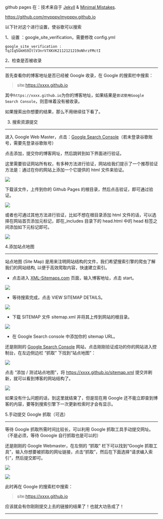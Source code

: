 github pages 在：技术来自于 [Jekyll](https://jekyllrb.com/) & [Minimal Mistakes](https://mademistakes.com/work/minimal-mistakes-jekyll-theme/).

https://github.com/mypppv/mypppv.github.io

以下针对这个进行设置，使谷歌可以搜索

1、设置 ：google_site_verification，需要修改 config.yml



`google_site_verification : TqJIq5GkHS9ItlV3nrV7XKVK2112121219oNhrzFMctI`



2、检查是否被收录

----------

首先查看你的博客地址是否已经被 Google 收录，在 Google 的搜索栏中搜索：

> site:https://xxxx.github.io

其中`https://xxxx.github.io`为你的博客地址，如果结果是`尝试使用Google Search Console`，则意味着没有被收录。

如果搜索出你想要的结果，那么不用继续往下看了。

3. 搜索资源提交

---------

进入 Google Web Master，点击：[Google Search Console](https://www.google.com/webmasters/tools/home?hl=zh-CN)（若未登录谷歌账号，需要先登录谷歌账号）

点击添加，提交你的博客网址，然后跳转到如下界面进行验证。

这里需要验证网站所有权，有多种方法进行验证，网站给我们提示了一个推荐验证方法是：通过在你的网站上添加一个它提供的 html 文件来验证。

![](https://evanli.github.io/img/20181025/verify-method.jpg)

下载该文件，上传到你的 Github Pages 的根目录，然后点击验证，即可通过验证。

![](https://evanli.github.io/img/20181025/verify-completed.jpg)

或者也可通过其他方法进行验证，比如不想在根目录添加 html 文件的话，可以选择在网站首页添加元标记，即在_includes 目录下的 head.html 中的 head 标签之间添加如下元标记即可。

![](https://evanli.github.io/img/20181025/other-verify-method.jpg)

4.添加站点地图

---------

站点地图 (Site Map) 是用来注明网站结构的文件，我们希望搜索引擎的爬虫了解我们的网站结构, 以便于高效爬取内容，快速建立索引。

*   点击进入 [XML-Sitemaps.com](https://www.xml-sitemaps.com/) 页面，输入博客地址，点击 start。

![](https://evanli.github.io/img/20181025/xml-sitemaps-com.jpg)

*   等待搜索完成，点击 VIEW SITEMAP DETAILS。

![](https://evanli.github.io/img/20181025/sitemap-completed.jpg)

*   下载 SITEMAP 文件 sitemap.xml 并将其上传到网站的根目录。

![](https://evanli.github.io/img/20181025/download-sitemap.jpg)

*   在 Google Search console 中添加你的 sitemap URL。

还是刚刚的 [Google Search Console](https://www.google.com/webmasters/tools/home?hl=zh-CN) 网站，点击刚刚验证成功的你的网站进入控制台，在左边侧边栏 “抓取” 下找到“站点地图”：

![](https://evanli.github.io/img/20181025/google-search-console-sitemap.jpg)

点击 “添加 / 测试站点地图”，将 https://xxxx.github.io/sitemap.xml 提交并刷新，就可以看到博客的网站结构了。

![](https://evanli.github.io/img/20181025/google-search-console-add-sitemap.jpg)

如果没有什么问题的话，到这里就结束了，但是现在用 Google 还不能立即查到博客的内容，要等到搜索引擎下一次更新检索时才会有显示。

5.手动提交 Google 抓取（可选）

---------------------

等待 Google 抓取所需时间比较长，可以利用 Google 抓取工具手动提交网址。（不是必须，等待 Gooogle 自行抓取也是可以的）

还是刚刚的 Google Webmaster，在左侧的 “抓取” 栏下可以找到“Google 抓取工具”，输入你想要被抓取的网址链接，点击“抓取”，然后在下面选择“请求编入索引”，然后提交即可。

![](https://evanli.github.io/img/20181025/googlebot.jpg)

![](https://evanli.github.io/img/20181025/googlebot-index.jpg)

此时再在 Google 的搜索栏中搜索：

> site:https://xxxx.github.io

应该就会有你刚刚提交上去的链接的结果了！也就大功告成了！

* * *